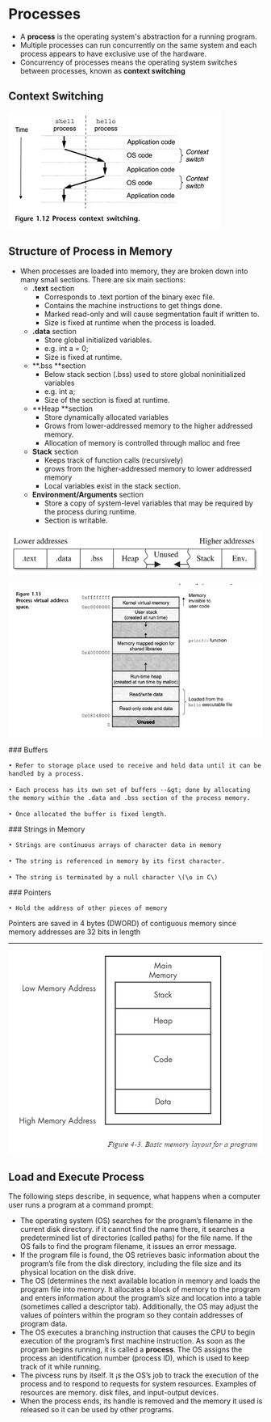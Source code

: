 # Processes

* A **process** is the operating system's abstraction for a running program.
* Multiple processes can run concurrently on the same system and each process appears to have exclusive use of the hardware.
* Concurrency of processes means the operating system switches between processes, known as **context switching**

## Context Switching

![](/assets/processes-1.png)

## Structure of Process in Memory

* When processes are loaded into memory, they are broken down into many small sections. There are six main sections:
  * **.text** section
    * Corresponds to .text portion of the binary exec file.
    * Contains the machine instructions to get things done.
    * Marked read-only and will cause segmentation fault if written to.
    * Size is fixed at runtime when the process is loaded.
  * **.data** section
    * Store global initialized variables.
    * e.g. int a = 0;
    * Size is fixed at runtime.
  * **.bss **section
    * Below stack section \(.bss\) used to store global noninitialized variables
    * e.g. int a;
    * Size of the section is fixed at runtime.
  * **Heap **section
    * Store dynamically allocated variables 
    * Grows from lower-addressed memory to the higher addressed memory.
    * Allocation of memory is controlled through malloc and free
  * **Stack** section
    * Keeps track of function calls \(recursively\)
    * grows from the higher-addressed memory to lower addressed memory
    * Local variables exist in the stack section.
  * **Environment/Arguments** section
    * Store a copy of system-level variables that may be required by the process during runtime.
    * Section is writable.

![](/assets/proc-2.png)

![](/assets/processes-2.png)

\#\#\# Buffers



	• Refer to storage place used to receive and hold data until it can be handled by a process.

	• Each process has its own set of buffers --&gt; done by allocating the memory within the .data and .bss section of the process memory.

	• Once allocated the buffer is fixed length.



\#\#\# Strings in Memory

	• Strings are continuous arrays of character data in memory

	• The string is referenced in memory by its first character.

	• The string is terminated by a null character \(\o in C\)



\#\#\# Pointers

	• Hold the address of other pieces of memory

Pointers are saved in 4 bytes \(DWORD\) of contiguous memory since memory addresses are 32 bits in length

---

![](/assets/proc-1.png)

## Load and Execute Process

The following steps describe, in sequence, what happens when a computer user runs a program at a command prompt:

* The operating system \(OS\) searches for the program’s filename in the current disk directory. if it cannot find the name there, it searches a predetermined list of directories \(called paths\) for the file name. If the OS fails to find the program filename, it issues an error message.
* If the program file is found, the OS retrieves basic information about the program’s file from the disk directory, including the file size and its physical location on the disk drive.
* The OS \(determines the next available location in memory and loads the program file into memory. It allocates a block of memory to the program and enters information about the program’s size and location into a table \(sometimes called a descriptor tab\). Additionally, the OS may adjust the values of pointers within the program so they contain addresses of program data.
* The OS executes a branching instruction that causes the CPU to begin execution of the program’s first machine instruction. As soon as the program begins running, it is called a **process**. The OS assigns the process an identification number \(process ID\), which is used to keep track of it while running.
* The pivcess runs by itself. It ¡s the OS’s job to track the execution of the process and to respond to requests for system resources. Examples of resources are memory. disk files, and input-output devices.
* When the process ends, its handle is removed and the memory it used is released so it can be used by other programs.



